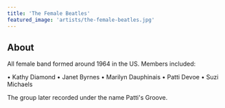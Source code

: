 ```yaml
---
title: 'The Female Beatles'
featured_image: 'artists/the-female-beatles.jpg'
---
```


## About

All female band formed around 1964 in the US.
Members included:

• Kathy Diamond
• Janet Byrnes 
• Marilyn Dauphinais
• Patti Devoe
• Suzi Michaels 

The group later recorded under the name Patti's Groove.

